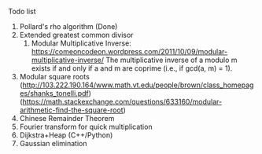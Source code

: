 Todo list

1. Pollard's rho algorithm (Done)
2. Extended greatest common divisor
   1. Modular Multiplicative Inverse: https://comeoncodeon.wordpress.com/2011/10/09/modular-multiplicative-inverse/ The multiplicative inverse of a modulo m exists if and only if a and m are coprime (i.e., if gcd(a, m) = 1).
3. Modular square roots (http://103.222.190.164/www.math.vt.edu/people/brown/class_homepages/shanks_tonelli.pdf) (https://math.stackexchange.com/questions/633160/modular-arithmetic-find-the-square-root)
4. Chinese Remainder Theorem
5. Fourier transform for quick multiplication
6. Dijkstra+Heap (C++/Python)
7. Gaussian elimination
